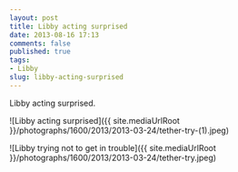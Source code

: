 ```yaml
---
layout: post
title: Libby acting surprised
date: 2013-08-16 17:13
comments: false
published: true
tags:
- Libby
slug: libby-acting-surprised
---
```

Libby acting surprised.

![Libby acting surprised]({{ site.mediaUrlRoot }}/photographs/1600/2013/2013-03-24/tether-try-(1).jpeg)

![Libby trying not to get in trouble]({{ site.mediaUrlRoot }}/photographs/1600/2013/2013-03-24/tether-try.jpeg)
